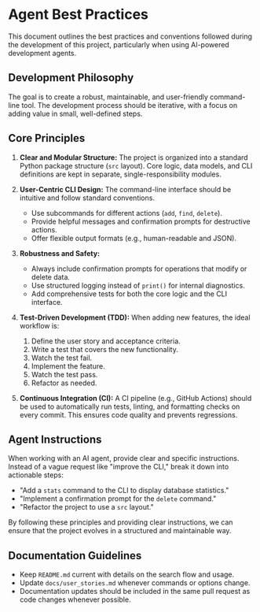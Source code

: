 
# Agent Best Practices

This document outlines the best practices and conventions followed during the development of this project, particularly when using AI-powered development agents.

## Development Philosophy

The goal is to create a robust, maintainable, and user-friendly command-line tool. The development process should be iterative, with a focus on adding value in small, well-defined steps.

## Core Principles

1.  **Clear and Modular Structure:** The project is organized into a standard Python package structure (`src` layout). Core logic, data models, and CLI definitions are kept in separate, single-responsibility modules.

2.  **User-Centric CLI Design:** The command-line interface should be intuitive and follow standard conventions.
    - Use subcommands for different actions (`add`, `find`, `delete`).
    - Provide helpful messages and confirmation prompts for destructive actions.
    - Offer flexible output formats (e.g., human-readable and JSON).

3.  **Robustness and Safety:**
    - Always include confirmation prompts for operations that modify or delete data.
    - Use structured logging instead of `print()` for internal diagnostics.
    - Add comprehensive tests for both the core logic and the CLI interface.

4.  **Test-Driven Development (TDD):** When adding new features, the ideal workflow is:
    1.  Define the user story and acceptance criteria.
    2.  Write a test that covers the new functionality.
    3.  Watch the test fail.
    4.  Implement the feature.
    5.  Watch the test pass.
    6.  Refactor as needed.

5.  **Continuous Integration (CI):** A CI pipeline (e.g., GitHub Actions) should be used to automatically run tests, linting, and formatting checks on every commit. This ensures code quality and prevents regressions.

## Agent Instructions

When working with an AI agent, provide clear and specific instructions. Instead of a vague request like "improve the CLI," break it down into actionable steps:

- "Add a `stats` command to the CLI to display database statistics."
- "Implement a confirmation prompt for the `delete` command."
- "Refactor the project to use a `src` layout."

By following these principles and providing clear instructions, we can ensure that the project evolves in a structured and maintainable way.

## Documentation Guidelines

- Keep `README.md` current with details on the search flow and usage.
- Update `docs/user_stories.md` whenever commands or options change.
- Documentation updates should be included in the same pull request as code changes whenever possible.
